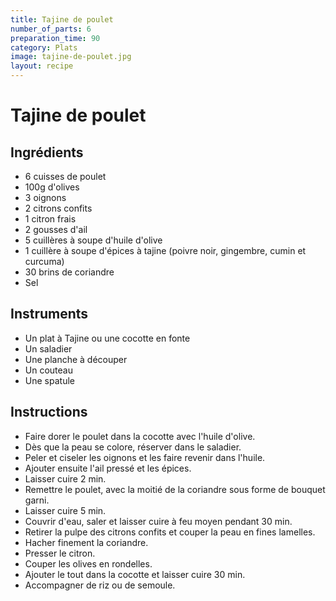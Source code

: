 ```yaml
---
title: Tajine de poulet
number_of_parts: 6
preparation_time: 90
category: Plats
image: tajine-de-poulet.jpg
layout: recipe
---
```

# Tajine de poulet

## Ingrédients

- 6 cuisses de poulet
- 100g d'olives
- 3 oignons
- 2 citrons confits
- 1 citron frais
- 2 gousses d'ail
- 5 cuillères à soupe d'huile d'olive
- 1 cuillère à soupe d'épices à tajine (poivre noir, gingembre, cumin et curcuma)
- 30 brins de coriandre
- Sel

## Instruments

- Un plat à Tajine ou une cocotte en fonte
- Un saladier
- Une planche à découper
- Un couteau
- Une spatule

## Instructions

- Faire dorer le poulet dans la cocotte avec l'huile d'olive.
- Dès que la peau se colore, réserver dans le saladier.
- Peler et ciseler les oignons et les faire revenir dans l'huile.
- Ajouter ensuite l'ail pressé et les épices.
- Laisser cuire 2 min.
- Remettre le poulet, avec la moitié de la coriandre sous forme de bouquet garni.
- Laisser cuire 5 min.
- Couvrir d'eau, saler et laisser cuire à feu moyen pendant 30 min.
- Retirer la pulpe des citrons confits et couper la peau en fines lamelles.
- Hacher finement la coriandre.
- Presser le citron.
- Couper les olives en rondelles.
- Ajouter le tout dans la cocotte et laisser cuire 30 min.
- Accompagner de riz ou de semoule.
